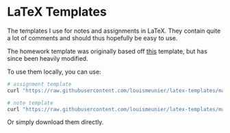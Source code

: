 # LaTeX Templates

The templates I use for notes and assignments in LaTeX. They contain quite a lot of comments and should thus hopefully be easy to use. 

The homework template was originally based off [this](https://www.overleaf.com/latex/templates/homework-template/wyqwgcrfxktj) template, but has since been heavily modified.

To use them locally, you can use:

```bash
# assignment template
curl "https://raw.githubusercontent.com/louismeunier/latex-templates/main/ASSIGNMENT%20TEMPLATE.tex" > assignment.tex
```
```bash
# note template
curl "https://raw.githubusercontent.com/louismeunier/latex-templates/main/NOTE%20TEMPLATE.tex" > note.tex
```

Or simply download them directly.